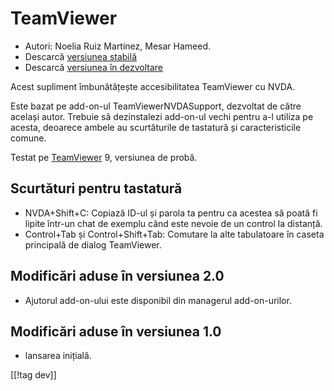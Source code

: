 # TeamViewer #

*	Autori: Noelia Ruiz Martínez, Mesar Hameed.
*	Descarcă [versiunea stabilă][1]
*	Descarcă [versiunea în dezvoltare][2]

Acest supliment îmbunătățește accesibilitatea TeamViewer cu NVDA.

Este bazat pe add-on-ul TeamViewerNVDASupport, dezvoltat de către același
autor. Trebuie să dezinstalezi add-on-ul vechi pentru a-l utiliza pe acesta,
deoarece ambele au scurtăturile de tastatură și caracteristicile comune.

Testat pe [TeamViewer][3] 9, versiunea de probă.

## Scurtături pentru tastatură ##

*	NVDA+Shift+C: Copiază ID-ul și parola ta pentru ca acestea să poată fi
  lipite într-un chat de exemplu când este nevoie de un control la distanță.
*	Control+Tab și Control+Shift+Tab: Comutare la alte tabulatoare în caseta
  principală de dialog TeamViewer.

## Modificări aduse în versiunea 2.0 ##
*	 Ajutorul add-on-ului este disponibil din managerul add-on-urilor.

## Modificări aduse în versiunea 1.0 ##
*	 lansarea inițială.

[[!tag dev]]

[1]: https://addons.nvda-project.org/files/get.php?file=tv

[2]: https://addons.nvda-project.org/files/get.php?file=tv-dev

[3]: http://www.teamviewer.com
